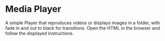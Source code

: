 # Media Player
A simple Player that reproduces videos or displays images in a folder, with fade in and out to black for transitions.
Open the HTML in the browser and follow the displayed instructions.